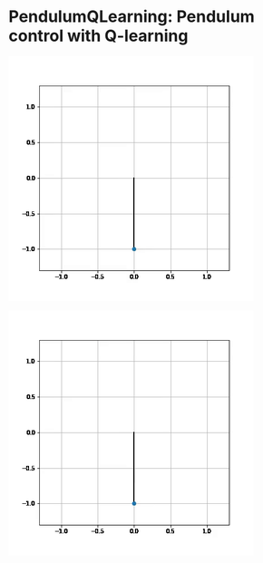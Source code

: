 # PendulumQLearning: Pendulum control with Q-learning

![](https://github.com/sanketsalunkhe12/PendulumQLearning/blob/main/video/video_404.gif)

![](https://github.com/sanketsalunkhe12/PendulumQLearning/blob/main/video/video_505.gif)
